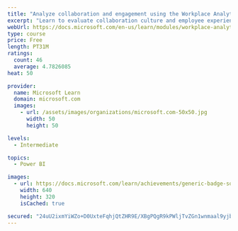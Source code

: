 ```yaml
---
title: "Analyze collaboration and engagement using the Workplace Analytics Ways of working assessment dashboard"
excerpt: "Learn to evaluate collaboration culture and employee experience with a Power BI template using Workplace Analytics data."
webUrl: https://docs.microsoft.com/en-us/learn/modules/workplace-analytics-ways-working/
type: course
price: Free
length: PT31M
ratings:
  count: 46
  average: 4.7826085
heat: 50

provider:
  name: Microsoft Learn
  domain: microsoft.com
  images:
    - url: /assets/images/organizations/microsoft.com-50x50.jpg
      width: 50
      height: 50

levels:
  - Intermediate

topics:
  - Power BI

images:
  - url: https://docs.microsoft.com/learn/achievements/generic-badge-social.png
    width: 640
    height: 320
    isCached: true

secured: "24uU2ixmYiWZo+D0UxteFqhjQtZHR9E/XBgPQgR9kPWljTvZGn1wnmaal9yjb97Qr0bf58fHOhPB+w7lY9Dcn5462xRuK+C4GNaoHPHADclBvy1nEVycoor+uoCCd0V+o53f4yuKuUcp8uLd6X1v8Yi9W3+Yr5a5m2/k8YvcsPKtLtY+YsyQZbllBr5c+P4t/uClcHxFYOwFbn202ApDOrJ5n/eTNikL6uIEN1yVvFUTCcC2HTOLnvNN4PZSZsQ0cjj1F5A4iXyBYto1OT2pZSyYOEYU4swH3VOKe+tuq4yNFSu1PAmHANI+kIUWSespCzjXrJOQr0By32XlhI60rsmqc+WwU/9EyG1J5hXGTbnoKqJxMRd9mze4lfLMIO7YqN4zK0tpYgfHezASJuyIUiDgU1rqISc5/hDxl3mtKpk=;2pZGsU/yXu4I25udjvO9sw=="
---
```


